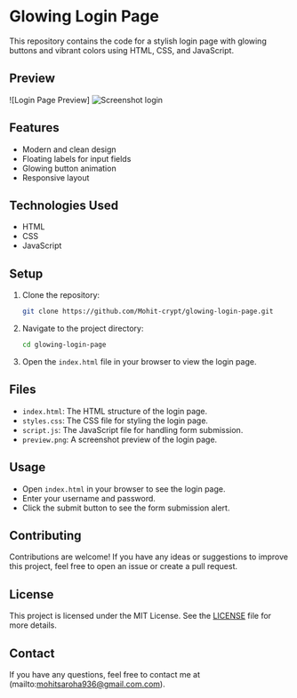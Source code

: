 # Glowing Login Page

This repository contains the code for a stylish login page with glowing buttons and vibrant colors using HTML, CSS, and JavaScript.

## Preview

![Login Page Preview] 
![Screenshot login](https://github.com/user-attachments/assets/26937a1c-9d27-4bb5-9233-e3f4f252a9cc)



## Features

- Modern and clean design
- Floating labels for input fields
- Glowing button animation
- Responsive layout

## Technologies Used

- HTML
- CSS
- JavaScript

## Setup

1. Clone the repository:
    ```bash
    git clone https://github.com/Mohit-crypt/glowing-login-page.git
    ```
2. Navigate to the project directory:
    ```bash
    cd glowing-login-page
    ```
3. Open the `index.html` file in your browser to view the login page.

## Files

- `index.html`: The HTML structure of the login page.
- `styles.css`: The CSS file for styling the login page.
- `script.js`: The JavaScript file for handling form submission.
- `preview.png`: A screenshot preview of the login page.

## Usage

- Open `index.html` in your browser to see the login page.
- Enter your username and password.
- Click the submit button to see the form submission alert.

## Contributing

Contributions are welcome! If you have any ideas or suggestions to improve this project, feel free to open an issue or create a pull request.

## License

This project is licensed under the MIT License. See the [LICENSE](LICENSE) file for more details.

## Contact

If you have any questions, feel free to contact me at (mailto:mohitsaroha936@gmail.com.com).

